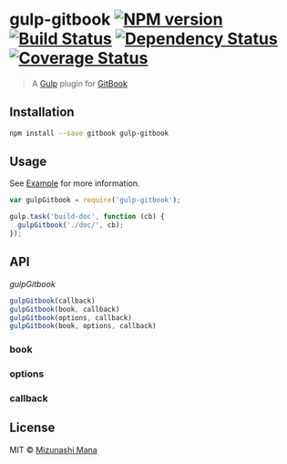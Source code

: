 # gulp-gitbook [![NPM version][npm-image]][npm-url] [![Build Status][travis-image]][travis-url] [![Dependency Status][daviddm-image]][daviddm-url] [![Coverage Status][coveralls-image]][coveralls-url]

> A [Gulp](http://gulpjs.com/) plugin for [GitBook](https://github.com/GitbookIO/gitbook/)

## Installation

```bash
npm install --save gitbook gulp-gitbook
```

## Usage

See [Example](example/) for more information.

```javascript
var gulpGitbook = require('gulp-gitbook');

gulp.task('build-doc', function (cb) {
  gulpGitbook('./doc/', cb);
});
```

## API

*gulpGitbook*

```javascript
gulpGitbook(callback)
gulpGitbook(book, callback)
gulpGitbook(options, callback)
gulpGitbook(book, options, callback)
```

### book

### options

### callback


## License

MIT © [Mizunashi Mana](https://github.com/mizunashi-mana)


[npm-image]: https://badge.fury.io/js/gulp-gitbook.svg
[npm-url]: https://npmjs.org/package/gulp-gitbook
[travis-image]: https://travis-ci.org/mizunashi-mana/gulp-gitbook.svg?branch=master
[travis-url]: https://travis-ci.org/mizunashi-mana/gulp-gitbook
[daviddm-image]: https://david-dm.org/mizunashi-mana/gulp-gitbook.svg?theme=shields.io
[daviddm-url]: https://david-dm.org/mizunashi-mana/gulp-gitbook
[coveralls-image]: https://img.shields.io/coveralls/mizunashi-mana/gulp-gitbook.svg
[coveralls-url]: https://coveralls.io/r/mizunashi-mana/gulp-gitbook
